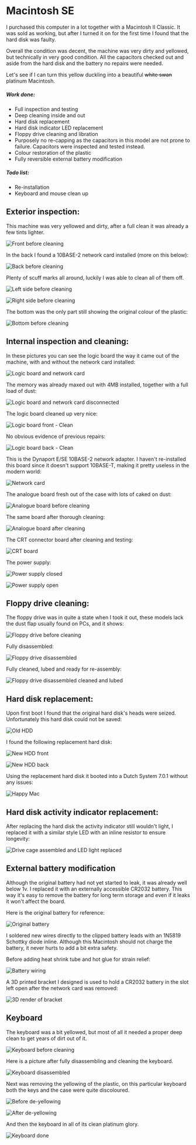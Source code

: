 # Macintosh SE

I purchased this computer in a lot together with a Macintosh II Classic. It was sold as working, but after I turned it on for the first time I found that the hard disk was faulty. 

Overall the condition was decent, the machine was very dirty and yellowed, but technically in very good condition. All the capacitors checked out and aside from the hard disk and the battery no repairs were needed.

Let's see if I can turn this yellow duckling into a beautiful ~~white swan~~ platinum Macintosh.

##### Work done:

* Full inspection and testing
* Deep cleaning inside and out
* Hard disk replacement
* Hard disk indicator LED replacement
* Floppy drive cleaning and libration
* Purposely no re-capping as the capacitors in this model are not prone to failure. Capacitors were inspected and tested instead.
* Colour restoration of the plastic
* Fully reversible external battery modification

##### Todo list:

* Re-installation
* Keyboard and mouse clean up

## Exterior inspection:

This machine was very yellowed and dirty, after a full clean it was already a few tints lighter. 

![Front before cleaning](IMG_20201223_112723.jpg)

In the back I found a 10BASE-2 network card installed (more on this below):

![Back before cleaning](IMG_20201223_112745.jpg)

Plenty of scuff marks all around, luckily I was able to clean all of them off. 

![Left side before cleaning](IMG_20201223_112758.jpg)

![Right side before cleaning](IMG_20201223_112811.jpg)

The bottom was the only part still showing the original colour of the plastic:

![Bottom before cleaning](IMG_20201223_112829.jpg)

## Internal inspection and cleaning:

In these pictures you can see the logic board the way it came out of the machine, with and without the network card installed:

![Logic board and network card](IMG_20201223_114057.jpg)

The memory was already maxed out with 4MB installed, together with a full load of dust:

![Logic board and network card disconnected](IMG_20201223_114202.jpg)

The logic board cleaned up very nice:

![Logic board front - Clean](IMG_20201223_115308.jpg)

No obvious evidence of previous repairs:

![Logic board back - Clean](IMG_20201223_115436.jpg)

This is the Dynaport E/SE 10BASE-2 network adapter. I haven't re-installed this board since it doesn't support 10BASE-T, making it pretty useless in the modern world:

![Network card](IMG_20201223_120708.jpg)

The analogue board fresh out of the case with lots of caked on dust:

![Analogue board before cleaning](IMG_20201223_195446.jpg)

The same board after thorough cleaning: 

![Analogue board after cleaning](IMG_20201223_203112.jpg)

The CRT connector board after cleaning and testing:

![CRT board](IMG_20201223_203735.jpg)

The power supply:

![Power supply closed](IMG_20201223_203909.jpg)

![Power supply open](IMG_20201223_204205.jpg)

## Floppy drive cleaning:

The floppy drive was in quite a state when I took it out, these models lack the dust flap usually found on PCs, and it shows:

![Floppy drive before cleaning](IMG_20201223_155458.jpg)

Fully disassembled:

![Floppy drive disassembled](IMG_20201223_163611.jpg)

Fully cleaned, lubed and ready for re-assembly:

![Floppy drive disassembled cleaned and lubed](IMG_20201223_173632.jpg)

## Hard disk replacement:

Upon first boot I found that the original hard disk's heads were seized. Unfortunately this hard disk could not be saved:

![Old HDD](IMG_20201223_140955.jpg)

I found the following replacement hard disk:

![New HDD front](IMG_20210101_152707.jpg)

![New HDD back](IMG_20210101_152716.jpg)

Using the replacement hard disk it booted into a Dutch System 7.0.1 without any issues: 

![Happy Mac](IMG_20201223_122605.jpg)

## Hard disk activity indicator replacement:

After replacing the hard disk the activity indicator still wouldn't light, I replaced it with a similar style LED with an inline resistor to ensure longevity:

![Drive cage assembled and LED light replaced](IMG_20210101_172857.jpg)

## External battery modification

Although the original battery had not yet started to leak, it was already well below 1v. I replaced it with an externally accessible CR2032 battery. This way it's easy to remove the battery for long term storage and even if it leaks it won't affect the board.

Here is the original battery for reference:

![Original battery](IMG_20210101_173212.jpg)

I soldered new wires directly to the clipped battery leads with an 1N5819 Schottky diode inline. Although this Macintosh should not charge the battery,  it never hurts to add a bit extra safety. 

Before adding heat shrink tube and hot glue for strain relief:

![Battery wiring](IMG_20210101_183803.jpg)

A 3D printed bracket I designed is used to hold a CR2032 battery in the slot left open after the network card was removed:

![3D render of bracket](screenshot1.png)

## Keyboard

The keyboard was a bit yellowed, but most of all it needed a proper deep clean to get years of dirt out of it.

![Keyboard before cleaning](IMG_20210107_150819.jpg)

Here is a picture after fully disassembling and cleaning the keyboard.

![Keyboard disassembled](IMG_20210107_170338.jpg)

Next was removing the yellowing of the plastic, on this particular keyboard both the keys and the case were quite discoloured.

![Before de-yellowing](IMG_20210113_113736.jpg)

![After de-yellowing](IMG_20210113_150426.jpg)

And then the keyboard in all of its clean platinum glory.

![Keyboard done](IMG_20210113_161534.jpg)